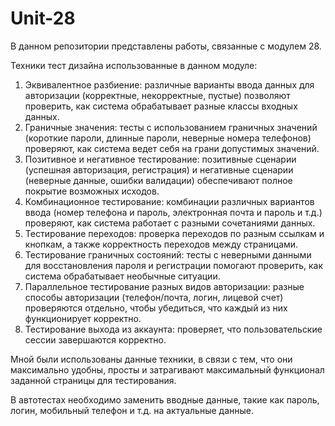 # Unit-28
В данном репозитории представлены работы, связанные с модулем 28.

Техники тест дизайна использованные в данном модуле:
1) Эквивалентное разбиение: различные варианты ввода данных для авторизации (корректные, некорректные, пустые) позволяют проверить, как система обрабатывает разные классы входных данных.
2) Граничные значения: тесты с использованием граничных значений (короткие пароли, длинные пароли, неверные номера телефонов) проверяют, как система ведет себя на грани допустимых значений.
3) Позитивное и негативное тестирование: позитивные сценарии (успешная авторизация, регистрация) и негативные сценарии (неверные данные, ошибки валидации) обеспечивают полное покрытие возможных исходов.
4) Комбинационное тестирование: комбинации различных вариантов ввода (номер телефона и пароль, электронная почта и пароль и т.д.) проверяют, как система работает с разными сочетаниями данных.
5) Тестирование переходов: проверка переходов по разным ссылкам и кнопкам, а также корректность переходов между страницами.
6) Тестирование граничных состояний: тесты с неверными данными для восстановления пароля и регистрации помогают проверить, как система обрабатывает необычные ситуации.
7) Параллельное тестирование разных видов авторизации: разные способы авторизации (телефон/почта, логин, лицевой счет) проверяются отдельно, чтобы убедиться, что каждый из них функционирует корректно.
8) Тестирование выхода из аккаунта: проверяет, что пользовательские сессии завершаются корректно.

Мной были использованы данные техники, в связи с тем, что они максимально удобны, просты и затрагивают максимальный функционал заданной страницы для тестирования. 

В автотестах необходимо заменить вводные данные, такие как пароль, логин, мобильный телефон и т.д. на актуальные данные. 

